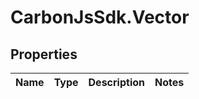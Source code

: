 # CarbonJsSdk.Vector

## Properties

Name | Type | Description | Notes
------------ | ------------- | ------------- | -------------


